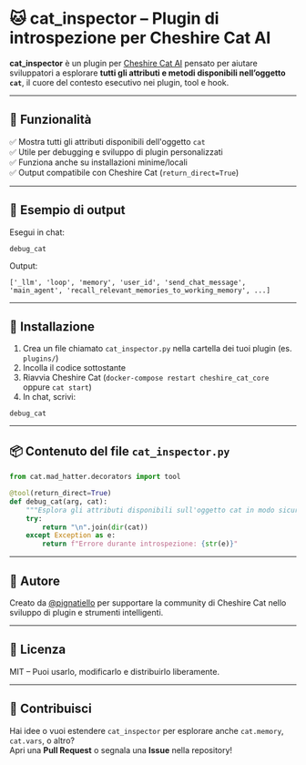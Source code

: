 # 🐱 cat_inspector – Plugin di introspezione per Cheshire Cat AI

**cat_inspector** è un plugin per [Cheshire Cat AI](https://cheshire-cat-ai.github.io/docs/) pensato per aiutare sviluppatori a esplorare **tutti gli attributi e metodi disponibili nell’oggetto `cat`**, il cuore del contesto esecutivo nei plugin, tool e hook.

---

## 🚀 Funzionalità

✅ Mostra tutti gli attributi disponibili dell'oggetto `cat`  
✅ Utile per debugging e sviluppo di plugin personalizzati  
✅ Funziona anche su installazioni minime/locali  
✅ Output compatibile con Cheshire Cat (`return_direct=True`)

---

## 🧪 Esempio di output

Esegui in chat:

```
debug_cat
```

Output:

```
['_llm', 'loop', 'memory', 'user_id', 'send_chat_message', 'main_agent', 'recall_relevant_memories_to_working_memory', ...]
```

---

## 🔧 Installazione

1. Crea un file chiamato `cat_inspector.py` nella cartella dei tuoi plugin (es. `plugins/`)
2. Incolla il codice sottostante
3. Riavvia Cheshire Cat (`docker-compose restart cheshire_cat_core` oppure `cat start`)
4. In chat, scrivi:

```
debug_cat
```

---

## 📦 Contenuto del file `cat_inspector.py`

```python
from cat.mad_hatter.decorators import tool

@tool(return_direct=True)
def debug_cat(arg, cat):
    """Esplora gli attributi disponibili sull'oggetto cat in modo sicuro."""
    try:
        return "\n".join(dir(cat))
    except Exception as e:
        return f"Errore durante introspezione: {str(e)}"
```

---

## 👤 Autore

Creato da [@pignatiello](https://github.com/pignatiello) per supportare la community di Cheshire Cat nello sviluppo di plugin e strumenti intelligenti.

---

## 📜 Licenza

MIT – Puoi usarlo, modificarlo e distribuirlo liberamente.

---

## 🙌 Contribuisci

Hai idee o vuoi estendere `cat_inspector` per esplorare anche `cat.memory`, `cat.vars`, o altro?  
Apri una **Pull Request** o segnala una **Issue** nella repository!
